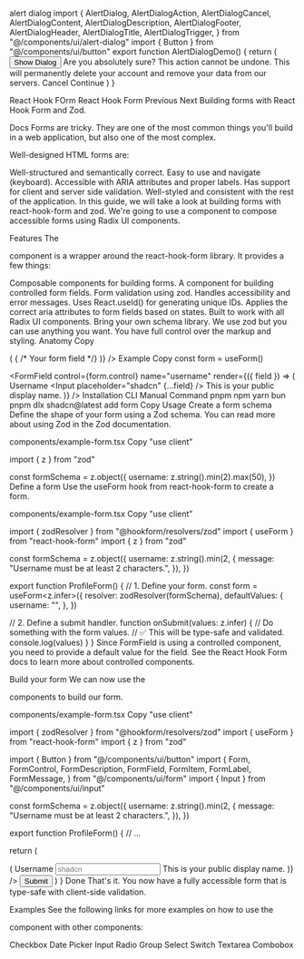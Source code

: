 alert dialog
import {
AlertDialog,
AlertDialogAction,
AlertDialogCancel,
AlertDialogContent,
AlertDialogDescription,
AlertDialogFooter,
AlertDialogHeader,
AlertDialogTitle,
AlertDialogTrigger,
} from "@/components/ui/alert-dialog"
import { Button } from "@/components/ui/button"
export function AlertDialogDemo() {
return (
<AlertDialog>
<AlertDialogTrigger asChild>
<Button variant="outline">Show Dialog</Button>
</AlertDialogTrigger>
<AlertDialogContent>
<AlertDialogHeader>
<AlertDialogTitle>Are you absolutely sure?</AlertDialogTitle>
<AlertDialogDescription>
This action cannot be undone. This will permanently delete your
account and remove your data from our servers.
</AlertDialogDescription>
</AlertDialogHeader>
<AlertDialogFooter>
<AlertDialogCancel>Cancel</AlertDialogCancel>
<AlertDialogAction>Continue</AlertDialogAction>
</AlertDialogFooter>
</AlertDialogContent>
</AlertDialog>
)
}

React Hook FOrm
React Hook Form
Previous
Next
Building forms with React Hook Form and Zod.

Docs
Forms are tricky. They are one of the most common things you'll build in a web application, but also one of the most complex.

Well-designed HTML forms are:

Well-structured and semantically correct.
Easy to use and navigate (keyboard).
Accessible with ARIA attributes and proper labels.
Has support for client and server side validation.
Well-styled and consistent with the rest of the application.
In this guide, we will take a look at building forms with react-hook-form and zod. We're going to use a <FormField> component to compose accessible forms using Radix UI components.

Features
The <Form /> component is a wrapper around the react-hook-form library. It provides a few things:

Composable components for building forms.
A <FormField /> component for building controlled form fields.
Form validation using zod.
Handles accessibility and error messages.
Uses React.useId() for generating unique IDs.
Applies the correct aria attributes to form fields based on states.
Built to work with all Radix UI components.
Bring your own schema library. We use zod but you can use anything you want.
You have full control over the markup and styling.
Anatomy
Copy

<Form>
  <FormField
    control={...}
    name="..."
    render={() => (
      <FormItem>
        <FormLabel />
        <FormControl>
          { /* Your form field */}
        </FormControl>
        <FormDescription />
        <FormMessage />
      </FormItem>
    )}
  />
</Form>
Example
Copy
const form = useForm()
 
<FormField
  control={form.control}
  name="username"
  render={({ field }) => (
    <FormItem>
      <FormLabel>Username</FormLabel>
      <FormControl>
        <Input placeholder="shadcn" {...field} />
      </FormControl>
      <FormDescription>This is your public display name.</FormDescription>
      <FormMessage />
    </FormItem>
  )}
/>
Installation
CLI
Manual
Command
pnpm
npm
yarn
bun
pnpm dlx shadcn@latest add form
Copy
Usage
Create a form schema
Define the shape of your form using a Zod schema. You can read more about using Zod in the Zod documentation.

components/example-form.tsx
Copy
"use client"

import { z } from "zod"

const formSchema = z.object({
username: z.string().min(2).max(50),
})
Define a form
Use the useForm hook from react-hook-form to create a form.

components/example-form.tsx
Copy
"use client"

import { zodResolver } from "@hookform/resolvers/zod"
import { useForm } from "react-hook-form"
import { z } from "zod"

const formSchema = z.object({
username: z.string().min(2, {
message: "Username must be at least 2 characters.",
}),
})

export function ProfileForm() {
// 1. Define your form.
const form = useForm<z.infer<typeof formSchema>>({
resolver: zodResolver(formSchema),
defaultValues: {
username: "",
},
})

// 2. Define a submit handler.
function onSubmit(values: z.infer<typeof formSchema>) {
// Do something with the form values.
// ✅ This will be type-safe and validated.
console.log(values)
}
}
Since FormField is using a controlled component, you need to provide a default value for the field. See the React Hook Form docs to learn more about controlled components.

Build your form
We can now use the <Form /> components to build our form.

components/example-form.tsx
Copy
"use client"

import { zodResolver } from "@hookform/resolvers/zod"
import { useForm } from "react-hook-form"
import { z } from "zod"

import { Button } from "@/components/ui/button"
import {
Form,
FormControl,
FormDescription,
FormField,
FormItem,
FormLabel,
FormMessage,
} from "@/components/ui/form"
import { Input } from "@/components/ui/input"

const formSchema = z.object({
username: z.string().min(2, {
message: "Username must be at least 2 characters.",
}),
})

export function ProfileForm() {
// ...

return (
<Form {...form}>
<form onSubmit={form.handleSubmit(onSubmit)} className="space-y-8">
<FormField
control={form.control}
name="username"
render={({ field }) => (
<FormItem>
<FormLabel>Username</FormLabel>
<FormControl>
<Input placeholder="shadcn" {...field} />
</FormControl>
<FormDescription>
This is your public display name.
</FormDescription>
<FormMessage />
</FormItem>
)}
/>
<Button type="submit">Submit</Button>
</form>
</Form>
)
}
Done
That's it. You now have a fully accessible form that is type-safe with client-side validation.

Examples
See the following links for more examples on how to use the <Form /> component with other components:

Checkbox
Date Picker
Input
Radio Group
Select
Switch
Textarea
Combobox
